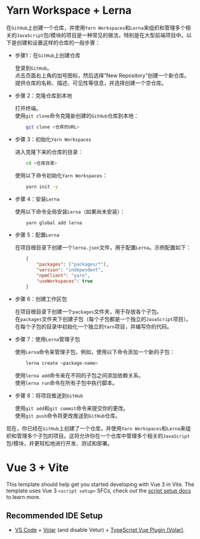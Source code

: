 # Yarn Workspace + Lerna

在`GitHub`上创建一个仓库，并使用`Yarn Workspaces`和`Lerna`来组织和管理多个相关的`JavaScript`包/模块的项目是一种常见的做法，特别是在大型前端项目中。以下是创建和设置这样的仓库的一般步骤：

- 步骤1：在`GitHub`上创建仓库  

   登录到`GitHub`。  
   点击页面右上角的加号图标，然后选择“New Repository”创建一个新仓库。  
   提供仓库的名称、描述、可见性等信息，并选择创建一个空仓库。

- 步骤 2：克隆仓库到本地

   打开终端。  
   使用`git clone`命令克隆新创建的`GitHub`仓库到本地：  
    ```bash
        git clone <仓库的URL>
    ```  

- 步骤 3：初始化`Yarn Workspaces`  

   进入克隆下来的仓库的目录：  
    ```bash
        cd <仓库目录>
    ```  

   使用以下命令初始化`Yarn Workspaces`：  
    ```bash
        yarn init -y
    ```  

- 步骤 4：安装`Lerna`  

   使用以下命令全局安装`Lerna`（如果尚未安装）：  
    ```bash
        yarn global add lerna
    ```  

- 步骤 5：配置`Lerna`  

   在项目根目录下创建一个`lerna.json`文件，用于配置`Lerna`。示例配置如下：   
    ```json {.line-numbers}
        {
            "packages": ["packages/*"],
            "version": "independent",
            "npmClient": "yarn",
            "useWorkspaces": true
        }
    ```  

- 步骤 6：创建工作区包  

   在项目根目录下创建一个`packages`文件夹，用于存放各个子包。  
   在`packages`文件夹下创建子包（每个子包都是一个独立的`JavaScript`项目）。  
   在每个子包的目录中初始化一个独立的`Yarn`项目，并编写你的代码。  

- 步骤 7：使用`Lerna`管理子包  

   使用`Lerna`命令来管理子包，例如，使用以下命令添加一个新的子包：  
    ```bash
        lerna create <package-name>
    ```  

   使用`lerna add`命令来在不同的子包之间添加依赖关系。  
   使用`lerna run`命令在所有子包中执行脚本。

- 步骤 8：将项目推送到`GitHub`  

   使用`git add`和`git commit`命令来提交你的更改。  
   使用`git push`命令将更改推送到`GitHub`仓库。

现在，你已经在`GitHub`上创建了一个仓库，并使用`Yarn Workspaces`和`Lerna`来组织和管理多个子包的项目。这将允许你在一个仓库中管理多个相关的`JavaScript`包/模块，并更轻松地进行开发、测试和部署。

# Vue 3 + Vite

This template should help get you started developing with Vue 3 in Vite. The template uses Vue 3 `<script setup>` SFCs, check out the [script setup docs](https://v3.vuejs.org/api/sfc-script-setup.html#sfc-script-setup) to learn more.

## Recommended IDE Setup

- [VS Code](https://code.visualstudio.com/) + [Volar](https://marketplace.visualstudio.com/items?itemName=Vue.volar) (and disable Vetur) + [TypeScript Vue Plugin (Volar)](https://marketplace.visualstudio.com/items?itemName=Vue.vscode-typescript-vue-plugin).
